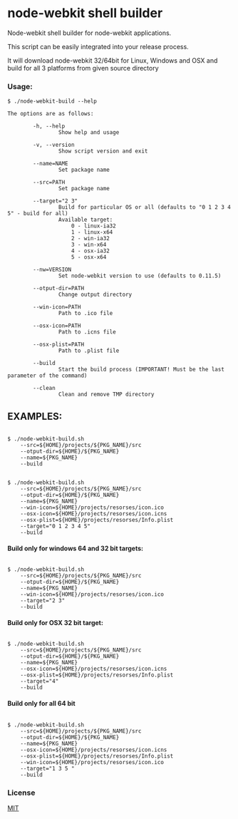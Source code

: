 node-webkit shell builder
========================

Node-webkit shell builder for node-webkit applications.

This script can be easily integrated into your release process.

It will download node-webkit 32/64bit for Linux, Windows and OSX and build for all 3 platforms from given source directory

### Usage:

`$ ./node-webkit-build --help`

```
The options are as follows:

        -h, --help
                Show help and usage

        -v, --version
                Show script version and exit

        --name=NAME
                Set package name

        --src=PATH
                Set package name

        --target="2 3"
                Build for particular OS or all (defaults to "0 1 2 3 4 5" - build for all)
                Available target:
                    0 - linux-ia32
                    1 - linux-x64
                    2 - win-ia32
                    3 - win-x64
                    4 - osx-ia32
                    5 - osx-x64

        --nw=VERSION
                Set node-webkit version to use (defaults to 0.11.5)

        --otput-dir=PATH
                Change output directory

        --win-icon=PATH
                Path to .ico file

        --osx-icon=PATH
                Path to .icns file

        --osx-plist=PATH
                Path to .plist file

        --build
                Start the build process (IMPORTANT! Must be the last parameter of the command)

        --clean
                Clean and remove TMP directory
```


## EXAMPLES:

```

$ ./node-webkit-build.sh
    --src=${HOME}/projects/${PKG_NAME}/src
    --otput-dir=${HOME}/${PKG_NAME}
    --name=${PKG_NAME}
    --build


$ ./node-webkit-build.sh
    --src=${HOME}/projects/${PKG_NAME}/src
    --otput-dir=${HOME}/${PKG_NAME}
    --name=${PKG_NAME}
    --win-icon=${HOME}/projects/resorses/icon.ico
    --osx-icon=${HOME}/projects/resorses/icon.icns
    --osx-plist=${HOME}/projects/resorses/Info.plist
    --target="0 1 2 3 4 5"
    --build

```

#### Build only for windows 64 and 32 bit targets:


```

$ ./node-webkit-build.sh
    --src=${HOME}/projects/${PKG_NAME}/src
    --otput-dir=${HOME}/${PKG_NAME}
    --name=${PKG_NAME}
    --win-icon=${HOME}/projects/resorses/icon.ico
    --target="2 3"
    --build

```

#### Build only for OSX 32 bit target:


```

$ ./node-webkit-build.sh
    --src=${HOME}/projects/${PKG_NAME}/src
    --otput-dir=${HOME}/${PKG_NAME}
    --name=${PKG_NAME}
    --osx-icon=${HOME}/projects/resorses/icon.icns
    --osx-plist=${HOME}/projects/resorses/Info.plist
    --target="4"
    --build

```

#### Build only for all 64 bit

```

$ ./node-webkit-build.sh
    --src=${HOME}/projects/${PKG_NAME}/src
    --otput-dir=${HOME}/${PKG_NAME}
    --name=${PKG_NAME}
    --osx-icon=${HOME}/projects/resorses/icon.icns
    --osx-plist=${HOME}/projects/resorses/Info.plist
    --win-icon=${HOME}/projects/resorses/icon.ico
    --target="1 3 5 "
    --build

```

### License 

[MIT](https://github.com/Gisto/node-webkit-bash-builder/blob/master/LICENSE)